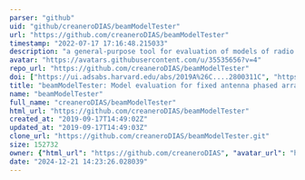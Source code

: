 ```yaml
---
parser: "github"
uid: "github/creaneroDIAS/beamModelTester"
url: "https://github.com/creaneroDIAS/beamModelTester"
timestamp: "2022-07-17 17:16:48.215033"
description: "a general-purpose tool for evaluation of models of radio telescope beams."
avatar: "https://avatars.githubusercontent.com/u/35535656?v=4"
repo_url: "https://github.com/creaneroDIAS/beamModelTester"
doi: ["https://ui.adsabs.harvard.edu/abs/2019A%26C....2800311C", "https://ui.adsabs.harvard.edu/abs/2019ascl.soft05006C/abstract"]
title: "beamModelTester: Model evaluation for fixed antenna phased array radio telescopes"
name: "beamModelTester"
full_name: "creaneroDIAS/beamModelTester"
html_url: "https://github.com/creaneroDIAS/beamModelTester"
created_at: "2019-09-17T14:49:02Z"
updated_at: "2019-09-17T14:49:03Z"
clone_url: "https://github.com/creaneroDIAS/beamModelTester.git"
size: 152732
owner: {"html_url": "https://github.com/creaneroDIAS", "avatar_url": "https://avatars.githubusercontent.com/u/35535656?v=4", "login": "creaneroDIAS", "type": "User"}
date: "2024-12-21 14:23:26.028039"
---
```

